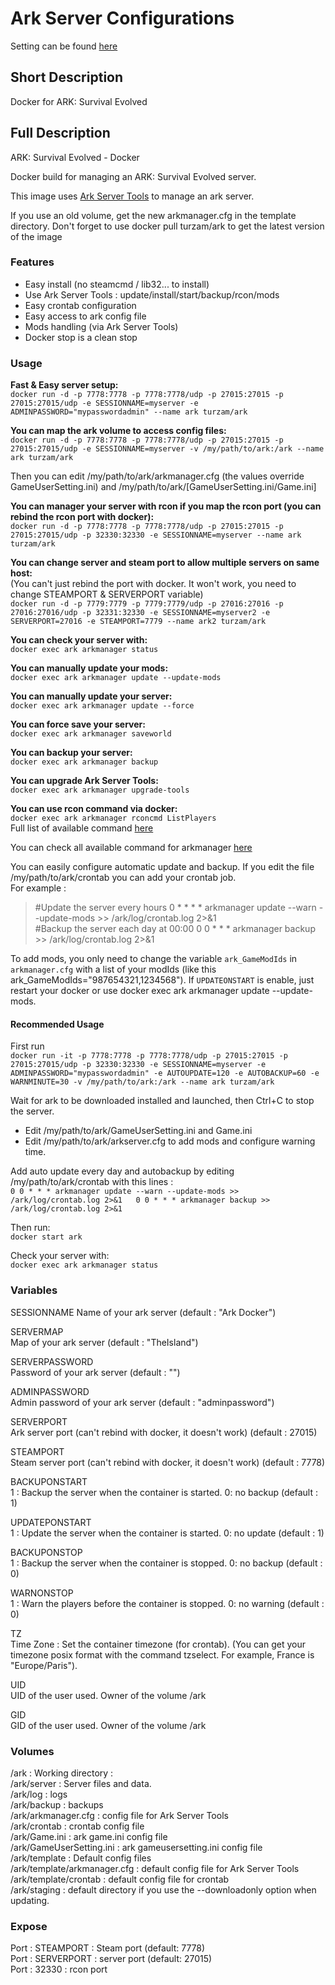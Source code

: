 # Ark Server Configurations

Setting can be found [here](https://ark.gamepedia.com/Server_Configuration)

## Short Description

Docker for ARK: Survival Evolved

## Full Description

ARK: Survival Evolved - Docker

Docker build for managing an ARK: Survival Evolved server.

This image uses [Ark Server Tools](https://github.com/FezVrasta/ark-server-tools) to manage an ark server.

If you use an old volume, get the new arkmanager.cfg in the template directory. Don't forget to use docker pull turzam/ark to get the latest version of the image

### Features
* Easy install (no steamcmd / lib32... to install)
* Use Ark Server Tools : update/install/start/backup/rcon/mods
* Easy crontab configuration
* Easy access to ark config file
* Mods handling (via Ark Server Tools)
* Docker stop is a clean stop

### Usage
**Fast & Easy server setup:**  
`docker run -d -p 7778:7778 -p 7778:7778/udp -p 27015:27015 -p 27015:27015/udp -e SESSIONNAME=myserver -e ADMINPASSWORD="mypasswordadmin" --name ark turzam/ark`

**You can map the ark volume to access config files:**  
`docker run -d -p 7778:7778 -p 7778:7778/udp -p 27015:27015 -p 27015:27015/udp -e SESSIONNAME=myserver -v /my/path/to/ark:/ark --name ark turzam/ark`

Then you can edit /my/path/to/ark/arkmanager.cfg (the values override GameUserSetting.ini) and /my/path/to/ark/[GameUserSetting.ini/Game.ini]

**You can manager your server with rcon if you map the rcon port (you can rebind the rcon port with docker):**  
`docker run -d -p 7778:7778 -p 7778:7778/udp -p 27015:27015 -p 27015:27015/udp -p 32330:32330 -e SESSIONNAME=myserver --name ark turzam/ark`

**You can change server and steam port to allow multiple servers on same host:**  
(You can't just rebind the port with docker. It won't work, you need to change STEAMPORT & SERVERPORT variable)  
`docker run -d -p 7779:7779 -p 7779:7779/udp -p 27016:27016 -p 27016:27016/udp -p 32331:32330 -e SESSIONNAME=myserver2 -e SERVERPORT=27016 -e STEAMPORT=7779 --name ark2 turzam/ark`

**You can check your server with:**  
`docker exec ark arkmanager status`

**You can manually update your mods:**  
`docker exec ark arkmanager update --update-mods`

**You can manually update your server:**    
`docker exec ark arkmanager update --force`

**You can force save your server:**  
`docker exec ark arkmanager saveworld`

**You can backup your server:**  
`docker exec ark arkmanager backup`

**You can upgrade Ark Server Tools:**  
`docker exec ark arkmanager upgrade-tools`

**You can use rcon command via docker:**  
`docker exec ark arkmanager rconcmd ListPlayers`  
Full list of available command [here](http://steamcommunity.com/sharedfiles/filedetails/?id=454529617&searchtext=admin)

You can check all available command for arkmanager [here](https://github.com/FezVrasta/ark-server-tools)

You can easily configure automatic update and backup.  If you edit the file /my/path/to/ark/crontab you can add your crontab job.  
For example :  
> #Update the server every hours
> 0 * * * * arkmanager update --warn --update-mods >> /ark/log/crontab.log 2>&1  
> #Backup the server each day at 00:00
> 0 0 * * * arkmanager backup >> /ark/log/crontab.log 2>&1

To add mods, you only need to change the variable `ark_GameModIds` in `arkmanager.cfg` with a list of your modIds (like this ark_GameModIds="987654321,1234568"). If `UPDATEONSTART` is enable, just restart your docker or use docker exec ark arkmanager update --update-mods.

#### Recommended Usage

First run  
`docker run -it -p 7778:7778 -p 7778:7778/udp -p 27015:27015 -p 27015:27015/udp -p 32330:32330 -e SESSIONNAME=myserver -e ADMINPASSWORD="mypasswordadmin" -e AUTOUPDATE=120 -e AUTOBACKUP=60 -e WARNMINUTE=30 -v /my/path/to/ark:/ark --name ark turzam/ark`

Wait for ark to be downloaded installed and launched, then Ctrl+C to stop the server.
* Edit /my/path/to/ark/GameUserSetting.ini and Game.ini
* Edit /my/path/to/ark/arkserver.cfg to add mods and configure warning time.

Add auto update every day and autobackup by editing /my/path/to/ark/crontab with this lines :  
`0 0 * * * arkmanager update --warn --update-mods >> /ark/log/crontab.log 2>&1  
0 0 * * * arkmanager backup >> /ark/log/crontab.log 2>&1`

Then run:  
`docker start ark`

Check your server with:  
`docker exec ark arkmanager status`

### Variables

SESSIONNAME
Name of your ark server (default : "Ark Docker")

SERVERMAP  
Map of your ark server (default : "TheIsland")

SERVERPASSWORD  
Password of your ark server (default : "")

ADMINPASSWORD  
Admin password of your ark server (default : "adminpassword")

SERVERPORT  
Ark server port (can't rebind with docker, it doesn't work) (default : 27015)

STEAMPORT  
Steam server port (can't rebind with docker, it doesn't work) (default : 7778)

BACKUPONSTART  
1 : Backup the server when the container is started. 0: no backup (default : 1)

UPDATEPONSTART  
1 : Update the server when the container is started. 0: no update (default : 1)

BACKUPONSTOP  
1 : Backup the server when the container is stopped. 0: no backup (default : 0)

WARNONSTOP  
1 : Warn the players before the container is stopped. 0: no warning (default : 0)

TZ  
Time Zone : Set the container timezone (for crontab). (You can get your timezone posix format with the command tzselect. For example, France is "Europe/Paris").

UID  
UID of the user used. Owner of the volume /ark

GID  
GID of the user used. Owner of the volume /ark

### Volumes
/ark : Working directory :  
/ark/server : Server files and data.  
/ark/log : logs  
/ark/backup : backups  
/ark/arkmanager.cfg : config file for Ark Server Tools  
/ark/crontab : crontab config file  
/ark/Game.ini : ark game.ini config file  
/ark/GameUserSetting.ini : ark gameusersetting.ini config file  
/ark/template : Default config files  
/ark/template/arkmanager.cfg : default config file for Ark Server Tools  
/ark/template/crontab : default config file for crontab  
/ark/staging : default directory if you use the --downloadonly option when updating.  

### Expose  
Port : STEAMPORT : Steam port (default: 7778)  
Port : SERVERPORT : server port (default: 27015)  
Port : 32330 : rcon port  
